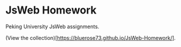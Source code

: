 # JsWeb Homework

Peking University JsWeb assignments.

(View the collection)[https://bluerose73.github.io/JsWeb-Homework/].
